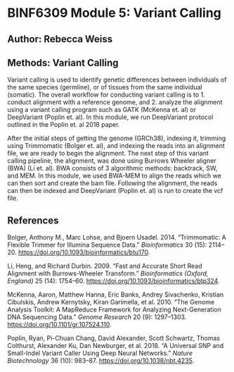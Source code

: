 # BINF6309 Module 5: Variant Calling

## Author: Rebecca Weiss

## Methods: Variant Calling

Variant calling is used to identify genetic differences between
individuals of the same species (germline), or of tissues from the same
individual (somatic). The overall workflow for conducting variant
calling is to 1. conduct alignment with a reference genome, and 2.
analyze the alignment using a variant calling program such as GATK
(McKenna et. al) or DeepVariant (Poplin et. al). In this module, we run
DeepVariant protocol outlined in the Poplin et. al 2018 paper.

After the initial steps of getting the genome (GRCh38), indexing it,
trimming using Trimmomatic (Bolger et. al), and indexing the reads into
an alignment file, we are ready to begin the alignment. The next step of
this variant calling pipeline, the alignment, was done using Burrows
Wheeler aligner (BWA) (Li et. al). BWA consists of 3 algorithmic
methods: backtrack, SW, and MEM. In this module, we used BWA-MEM to
align the reads which we can then sort and create the bam file.
Following the alignment, the reads can then be indexed and DeepVariant
(Poplin et. al) is run to create the vcf file.

## References

<div id="refs" class="references">

<div id="ref-Bolger2014">

Bolger, Anthony M., Marc Lohse, and Bjoern Usadel. 2014. “Trimmomatic: A
Flexible Trimmer for Illumina Sequence Data.” *Bioinformatics* 30 (15):
2114–20. <https://doi.org/10.1093/bioinformatics/btu170>.

</div>

<div id="ref-Li2009">

Li, Heng, and Richard Durbin. 2009. “Fast and Accurate Short Read
Alignment with Burrows-Wheeler Transform.” *Bioinformatics (Oxford,
England)* 25 (14): 1754–60.
<https://doi.org/10.1093/bioinformatics/btp324>.

</div>

<div id="ref-McKenna2010">

McKenna, Aaron, Matthew Hanna, Eric Banks, Andrey Sivachenko, Kristian
Cibulskis, Andrew Kernytsky, Kiran Garimella, et al. 2010. “The Genome
Analysis Toolkit: A MapReduce Framework for Analyzing Next-Generation
DNA Sequencing Data.” *Genome Research* 20 (9): 1297–1303.
<https://doi.org/10.1101/gr.107524.110>.

</div>

<div id="ref-Poplin2018">

Poplin, Ryan, Pi-Chuan Chang, David Alexander, Scott Schwartz, Thomas
Colthurst, Alexander Ku, Dan Newburger, et al. 2018. “A Universal SNP
and Small-Indel Variant Caller Using Deep Neural Networks.” *Nature
Biotechnology* 36 (10): 983–87. <https://doi.org/10.1038/nbt.4235>.

</div>

</div>
